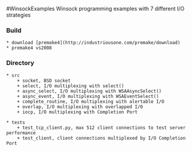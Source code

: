 #WinsockExamples
Winsock programming examples with 7 different I/O strategies

### Build
    * download [premake4](http://industriousone.com/premake/download)
    * premake4 vs2008

### Directory
    * src
        + socket, BSD socket
        + select, I/O multiplexing with select()
        + async_select, I/O multiplexing with WSAAsyncSelect()
        + async_event, I/O multiplexing with WSAEventSelect()
        + complete_routine, I/O multiplexing with alertable I/O
        + overlap, I/O multiplexing with overlapped I/O
        + iocp, I/O multiplexing with Completion Port

    * tests
        + test_tcp_client.py, max 512 client connections to test server performance
        + test_client, client connections multiplexed by I/O Completion Port 




